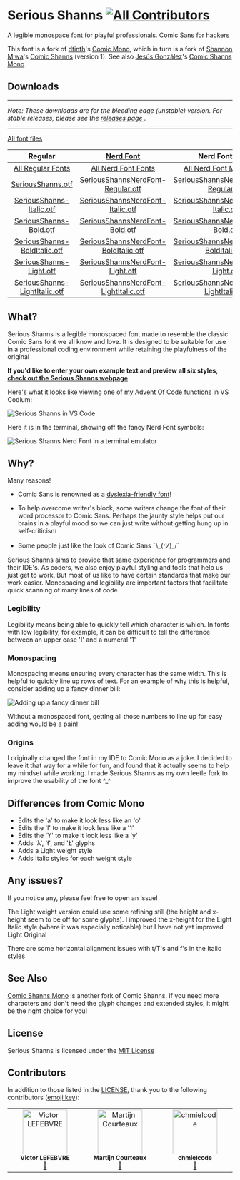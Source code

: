 # Serious Shanns [![All Contributors](https://img.shields.io/github/all-contributors/kaBeech/serious-shanns?color=ee8449&style=flat-square)](#contributors)

A legible monospace font for playful professionals. Comic Sans for hackers

This font is a fork of [dtinth](https://github.com/dtinth)'s [Comic Mono](https://github.com/dtinth/comic-mono-font), which in turn is a fork of [Shannon Miwa](https://github.com/shannpersand)'s [Comic Shanns](https://github.com/shannpersand/comic-shanns) (version 1). See also [Jesús González](https://github.com/jesusmgg)'s [Comic Shanns Mono](https://github.com/jesusmgg/comic-shanns-mono)

## Downloads

-------

<i>
  Note: These downloads are for the bleeding edge (unstable) version. For
  stable releases, please see the 
    <a href="https://github.com/kaBeech/serious-shanns/releases">
      releases page
    </a>.
</i>

-------

[All font files](https://kaBeech.github.io/serious-shanns/SeriousShanns/SeriousShanns.zip)

|                                                 Regular                                                 |                              [Nerd Font](https://www.nerdfonts.com/)                              |                              Nerd Font Mono                            |                              Nerd Font Propo                              |
| :-------------------------------------------------------------------------------------------------------------: | :-----------------------------------------------------------------------------------------------: | :-----------------------------------------------------------------------------------------------: | :-----------------------------------------------------------------------------------------------: |
|            [All Regular Fonts](https://kaBeech.github.io/serious-shanns/SeriousShanns/SeriousShannsOTF.zip)            | [All Nerd Font Fonts](https://kaBeech.github.io/serious-shanns/SeriousShanns/SeriousShannsNerdFont.zip) | [All Nerd Font Mono Fonts](https://kaBeech.github.io/serious-shanns/SeriousShanns/SeriousShannsNerdFontMono.zip) | [All Nerd Font Propo Fonts](https://kaBeech.github.io/serious-shanns/SeriousShanns/SeriousShannsNerdFontPropo.zip) |
|            [SeriousShanns.otf](https://kaBeech.github.io/serious-shanns/SeriousShanns/otf/SeriousShanns-Regular.otf)            | [SeriousShannsNerdFont-Regular.otf](https://kaBeech.github.io/serious-shanns/SeriousShanns/nerdfont/SeriousShannsNerdFont-Regular.otf) | [SeriousShannsNerdFontMono-Regular.otf](https://kaBeech.github.io/serious-shanns/SeriousShanns/nerdfont/SeriousShannsNerdFontMono-Regular.otf) | [SeriousShannsNerdFontPropo-Regular.otf](https://kaBeech.github.io/serious-shanns/SeriousShanns/nerdfont/SeriousShannsNerdFontPropo-Regular.otf) |
|      [SeriousShanns-Italic.otf](https://kaBeech.github.io/serious-shanns/SeriousShanns/otf/SeriousShanns-Italic.otf)     | [SeriousShannsNerdFont-Italic.otf](https://kaBeech.github.io/serious-shanns/SeriousShanns/nerdfont/SeriousShannsNerdFont-Italic.otf) | [SeriousShannsNerdFontMono-Italic.otf](https://kaBeech.github.io/serious-shanns/SeriousShanns/nerdfont/SeriousShannsNerdFontMono-Italic.otf) | [SeriousShannsNerdFontPropo-Italic.otf](https://kaBeech.github.io/serious-shanns/SeriousShanns/nerdfont/SeriousShannsNerdFontPropo-Italic.otf) |
|        [SeriousShanns-Bold.otf](https://kaBeech.github.io/serious-shanns/SeriousShanns/otf/SeriousShanns-Bold.otf)       | [SeriousShannsNerdFont-Bold.otf](https://kaBeech.github.io/serious-shanns/SeriousShanns/nerdfont/SeriousShannsNerdFont-Bold.otf) | [SeriousShannsNerdFontMono-Bold.otf](https://kaBeech.github.io/serious-shanns/SeriousShanns/nerdfont/SeriousShannsNerdFontMono-Bold.otf) | [SeriousShannsNerdFontPropo-Bold.otf](https://kaBeech.github.io/serious-shanns/SeriousShanns/nerdfont/SeriousShannsNerdFontPropo-Bold.otf) |
|  [SeriousShanns-BoldItalic.otf](https://kaBeech.github.io/serious-shanns/SeriousShanns/otf/SeriousShanns-BoldItalic.otf)  | [SeriousShannsNerdFont-BoldItalic.otf](https://kaBeech.github.io/serious-shanns/SeriousShanns/nerdfont/SeriousShannsNerdFont-BoldItalic.otf) | [SeriousShannsNerdFontMono-BoldItalic.otf](https://kaBeech.github.io/serious-shanns/SeriousShanns/nerdfont/SeriousShannsNerdFontMono-BoldItalic.otf) | [SeriousShannsNerdFontPropo-BoldItalic.otf](https://kaBeech.github.io/serious-shanns/SeriousShanns/nerdfont/SeriousShannsNerdFontPropo-BoldItalic.otf) |
|       [SeriousShanns-Light.otf](https://kaBeech.github.io/serious-shanns/SeriousShanns/otf/SeriousShanns-Light.otf)       | [SeriousShannsNerdFont-Light.otf](https://kaBeech.github.io/serious-shanns/SeriousShanns/nerdfont/SeriousShannsNerdFont-Light.otf) | [SeriousShannsNerdFontMono-Light.otf](https://kaBeech.github.io/serious-shanns/SeriousShanns/nerdfont/SeriousShannsNerdFontMono-Light.otf) | [SeriousShannsNerdFontPropo-Light.otf](https://kaBeech.github.io/serious-shanns/SeriousShanns/nerdfont/SeriousShannsNerdFontPropo-Light.otf) |
| [SeriousShanns-LightItalic.otf](https://kaBeech.github.io/serious-shanns/SeriousShanns/otf/SeriousShanns-LightItalic.otf) | [SeriousShannsNerdFont-LightItalic.otf](https://kaBeech.github.io/serious-shanns/SeriousShanns/nerdfont/SeriousShannsNerdFont-LightItalic.otf) | [SeriousShannsNerdFontMono-LightItalic.otf](https://kaBeech.github.io/serious-shanns/SeriousShanns/nerdfont/SeriousShannsNerdFontMono-LightItalic.otf) | [SeriousShannsNerdFontPropo-LightItalic.otf](https://kaBeech.github.io/serious-shanns/SeriousShanns/nerdfont/SeriousShannsNerdFontPropo-LightItalic.otf) |

## What?

Serious Shanns is a legible monospaced font made to resemble the classic Comic Sans font we all know and love. It is designed to be suitable for use in a professional coding environment while retaining the playfulness of the original

**If you'd like to enter your own example text and preview all six styles, [check out the Serious Shanns webpage](https://kaBeech.github.io/serious-shanns)**

Here's what it looks like viewing one of [my Advent Of Code functions](https://github.com/kaBeech/Advent-Of-Code) in VS Codium:

![Serious Shanns in VS Code](https://kaBeech.github.io/serious-shanns/vscExample.png "Serious Shanns in VS Codium")

Here it is in the terminal, showing off the fancy Nerd Font symbols:

![Serious Shanns Nerd Font in a terminal emulator](https://kaBeech.github.io/serious-shanns/nerdFontExample.png "Serious Shanns in Kitty with Starship")

## Why?

Many reasons!

- Comic Sans is renowned as a [dyslexia-friendly font](https://www.nothingcomicaboutdyslexia.com/)!

- To help overcome writer's block, some writers change the font of their word processor to Comic Sans. Perhaps the jaunty style helps put our brains in a playful mood so we can just write without getting hung up in self-criticism

- Some people just like the look of Comic Sans ¯&#92;\_(ツ)\_/¯

Serious Shanns aims to provide that same experience for programmers and their IDE's. As coders, we also enjoy playful styling and tools that help us just get to work. But most of us like to have certain standards that make our work easier. Monospacing and legibility are important factors that facilitate quick scanning of many lines of code

### Legibility

Legibility means being able to quickly tell which character is which. In fonts with low legibility, for example, it can be difficult to tell the difference between an upper case 'I' and a numeral '1'

### Monospacing

Monospacing means ensuring every character has the same width. This is helpful to quickly line up rows of text. For an example of why this is helpful, consider adding up a fancy dinner bill:

![Adding up a fancy dinner bill](https://kaBeech.github.io/serious-shanns/fancyDinner.png "Adding up a fancy dinner bill")

Without a monospaced font, getting all those numbers to line up for easy adding would be a pain!

### Origins

I originally changed the font in my IDE to Comic Mono as a joke. I decided to leave it that way for a while for fun, and found that it actually seems to help my mindset while working. I made Serious Shanns as my own leetle fork to improve the usability of the font ^\_^

## Differences from Comic Mono

- Edits the 'a' to make it look less like an 'o'
- Edits the 'l' to make it look less like a '1'
- Edits the 'Y' to make it look less like a 'y'
- Adds 'λ', 'ł', and 'Ł' glyphs
- Adds a Light weight style
- Adds Italic styles for each weight style

## Any issues?

If you notice any, please feel free to open an issue!

The Light weight version could use some refining still (the height
and x-height seem to be off for some glyphs). I improved the x-height
for the Light Italic style (where it was especially noticable) but I
have not yet improved Light Original

There are some horizontal alignment issues with t/T's and f's in the Italic styles

## See Also

[Comic Shanns Mono](https://github.com/jesusmgg/comic-shanns-mono) is another 
fork of Comic Shanns. If you need more characters and don't need the glyph 
changes and extended styles, it might be the right choice for you!

## License

Serious Shanns is licensed under the [MIT License](LICENSE)

## Contributors

In addition to those listed in the [LICENSE](LICENSE), thank you to the
following contributors
([emoji key](https://allcontributors.org/docs/en/emoji-key)):

<!-- ALL-CONTRIBUTORS-LIST:START - Do not remove or modify this section -->
<!-- prettier-ignore-start -->
<!-- markdownlint-disable -->
<table>
  <tbody>
    <tr>
      <td align="center" valign="top" width="14.28%"><a href="https://github.com/vic1707"><img src="https://avatars.githubusercontent.com/u/28602203?v=4?s=100" width="100px;" alt="Victor LEFEBVRE"/><br /><sub><b>Victor LEFEBVRE</b></sub></a><br /><a href="#bug-vic1707" title="Bug reports">🐛</a></td>
      <td align="center" valign="top" width="14.28%"><a href="https://silvernode.io"><img src="https://avatars.githubusercontent.com/u/845012?v=4?s=100" width="100px;" alt="Martijn Courteaux"/><br /><sub><b>Martijn Courteaux</b></sub></a><br /><a href="#bug-mcourteaux" title="Bug reports">🐛</a></td>
      <td align="center" valign="top" width="14.28%"><a href="https://github.com/chmielcode"><img src="https://avatars.githubusercontent.com/u/45938987?v=4?s=100" width="100px;" alt="chmielcode"/><br /><sub><b>chmielcode</b></sub></a><br /><a href="#ideas-chmielcode" title="Ideas, Planning, & Feedback">🤔</a></td>
    </tr>
  </tbody>
</table>

<!-- markdownlint-restore -->
<!-- prettier-ignore-end -->

<!-- ALL-CONTRIBUTORS-LIST:END -->
